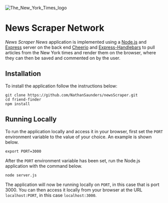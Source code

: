 ![The_New_York_Times_logo](https://user-images.githubusercontent.com/43506553/56343245-0a162b80-616f-11e9-92ed-f7db15ed0c93.png)

# News Scraper Network

_News Scraper News_ application is implemented using a [Node.js](https://nodejs.org/en/) and [Express](https://expressjs.com/) server on the back end [Cheerio](https://github.com/cheeriojs/cheerio) and [Express-Handlebars](https://www.npmjs.com/package/express-handlebars/) to pull articles from the New York times and render them on the browser, where they can then be saved and commented on by the user.

## Installation

To install the application follow the instructions below:

    git clone https://github.com/NathanSaunders/newsScraper.git
    cd friend-finder
    npm install

## Running Locally

To run the application locally and access it in your browser, first set the `PORT` environment variable to the value of your choice. An example is shown below.

    export PORT=3000

After the `PORT` environment variable has been set, run the Node.js application with the command below.

    node server.js

The application will now be running locally on `PORT`, in this case that is port 3000. You can then access it locally from your browser at the URL `localhost:PORT`, in this case `localhost:3000`.
